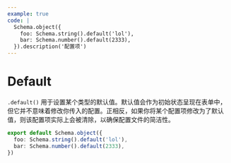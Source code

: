 ```yaml
---
example: true
code: |
  Schema.object({
    foo: Schema.string().default('lol'),
    bar: Schema.number().default(2333),
  }).description('配置项')
---
```


# Default

`.default()` 用于设置某个类型的默认值。默认值会作为初始状态呈现在表单中，但它并不意味着修改你传入的配置。正相反，如果你将某个配置项修改为了默认值，则该配置项实际上会被清除，以确保配置文件的简洁性。

```ts
export default Schema.object({
  foo: Schema.string().default('lol'),
  bar: Schema.number().default(2333),
})
```
